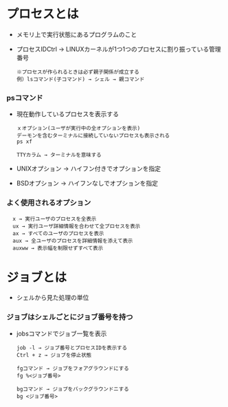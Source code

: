 # プロセスとは
- メモリ上で実行状態にあるプログラムのこと
  
- プロセスIDCtrl → LINUXカーネルが1つ1つのプロセスに割り振っている管理番号

      ※プロセスが作られるときは必ず親子関係が成立する
      例）lsコマンド(子コマンド) → シェル → 親コマンド

### psコマンド
- 現在動作しているプロセスを表示する

      ｘオプション(ユーザが実行中の全オプションを表示)
      デーモンを含むターミナルに接続していないプロセスも表示される
      ps xf

      TTYカラム → ターミナルを意味する

- UNIXオプション → ハイフン付きでオプションを指定
- BSDオプション → ハイフンなしでオプションを指定

### よく使用されるオプション
      x → 実行ユーザのプロセスを全表示
      ux → 実行ユーザ詳細情報を合わせて全プロセスを表示
      ax → すべてのユーザのプロセスを表示
      aux → 全ユーザのプロセスを詳細情報を添えて表示
      auxww → 表示幅を制限せずすべて表示

# ジョブとは
- シェルから見た処理の単位
### ジョブはシェルごとにジョブ番号を持つ
- jobsコマンドでジョブ一覧を表示

      job -l → ジョブ番号とプロセスIDを表示する
      Ctrl + z → ジョブを停止状態
      
      fgコマンド → ジョブをフォアグラウンドにする
      fg %<ジョブ番号>
      
      bgコマンド → ジョブをバックグラウンドニする
      bg <ジョブ番号>
